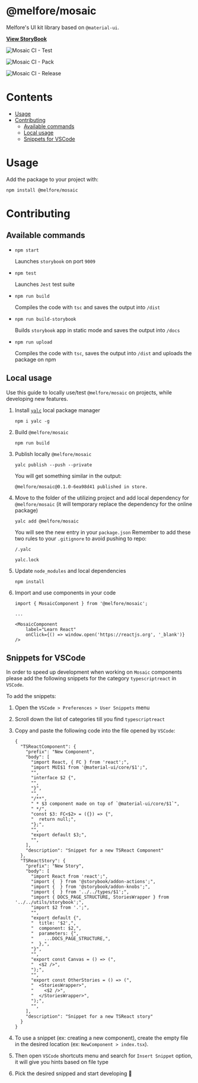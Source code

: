# @melfore/mosaic

Melfore's UI kit library based on `@material-ui`.

<a href="https://melfore.github.io/mosaic/" target="_blank">**View StoryBook**</a>

![Mosaic CI - Test](https://github.com/melfore/mosaic/workflows/Mosaic%20CI%20-%20Test/badge.svg)

![Mosaic CI - Pack](https://github.com/melfore/mosaic/workflows/Mosaic%20CI%20-%20Pack/badge.svg)

![Mosaic CI - Release](https://github.com/melfore/mosaic/workflows/Mosaic%20CI%20-%20Release/badge.svg)

# Contents

- [Usage](#usage)
- [Contributing](#contributing)
  - [Available commands](#available-commands)
  - [Local usage](#local-usage)
  - [Snippets for VSCode](#snippets-for-vscode)

# Usage

Add the package to your project with:

`npm install @melfore/mosaic`

# Contributing

## Available commands

- `npm start`

  Launches `storybook` on port `9009`

- `npm test`

  Launches `Jest` test suite

- `npm run build`

  Compiles the code with `tsc` and saves the output into `/dist`

- `npm run build-storybook`

  Builds `storybook` app in static mode and saves the output into `/docs`

- `npm run upload`

  Compiles the code with `tsc`, saves the output into `/dist` and uploads the package on npm

## Local usage

Use this guide to locally use/test `@melfore/mosaic` on projects, while developing new features.

1. Install [`yalc`](https://github.com/whitecolor/yalc) local package manager

   `npm i yalc -g`

2. Build `@melfore/mosaic`

   `npm run build`

3. Publish locally `@melfore/mosaic`

   `yalc publish --push --private`

   You will get something similar in the output:

   `@melfore/mosaic@0.1.0-6ea98d41 published in store.`

4. Move to the folder of the utilizing project and add local dependency for `@melfore/mosaic` (it will temporary replace the dependency for the online package)

   `yalc add @melfore/mosaic`

   You will see the new entry in your `package.json`
   Remember to add these two rules to your `.gitignore` to avoid pushing to repo:

   `/.yalc`

   `yalc.lock`

5. Update `node_modules` and local dependencies

   `npm install`

6. Import and use components in your code

   ```
   import { MosaicComponent } from '@melfore/mosaic';

   ...

   <MosaicComponent
       label="Learn React"
       onClick={() => window.open('https://reactjs.org', '_blank')}
   />
   ```

## Snippets for VSCode

In order to speed up development when working on `Mosaic` components please add the following snippets for the category `typescriptreact` in `VSCode`.

To add the snippets:

1. Open the `VSCode > Preferences > User Snippets` menu

2. Scroll down the list of categories till you find `typescriptreact`

3. Copy and paste the following code into the file opened by `VSCode`:

   ```
   {
     "TSReactComponent": {
       "prefix": "New Component",
       "body": [
         "import React, { FC } from 'react';",
         "import MUI$1 from '@material-ui/core/$1';",
         "",
         "interface $2 {",
         "",
         "}",
         "",
         "/**",
         " * $3 component made on top of `@material-ui/core/$1`",
         " */",
         "const $3: FC<$2> = ({}) => {",
         "  return null;",
         "};",
         "",
         "export default $3;",
         "",
       ],
       "description": "Snippet for a new TSReact Component"
     },
     "TSReactStory": {
       "prefix": "New Story",
       "body": [
         "import React from 'react';",
         "import {  } from '@storybook/addon-actions';",
         "import {  } from '@storybook/addon-knobs';",
         "import {  } from '../../types/$1';",
         "import { DOCS_PAGE_STRUCTURE, StoriesWrapper } from '../../utils/storybook';",
         "import $2 from '.';",
         "",
         "export default {",
         "  title: '$2',",
         "  component: $2,",
         "  parameters: {",
         "    ...DOCS_PAGE_STRUCTURE,",
         "  },",
         "}",
         "",
         "export const Canvas = () => (",
         "  <$2 />",
         ");",
         "",
         "export const OtherStories = () => (",
         "  <StoriesWrapper>",
         "    <$2 />",
         "  </StoriesWrapper>",
         ");",
         "",
       ],
       "description": "Snippet for a new TSReact story"
     }
   }
   ```

4. To use a snippet (ex: creating a new component), create the empty file in the desired location (ex: `NewComponent > index.tsx`).

5. Then open `VSCode` shortcuts menu and search for `Insert Snippet` option, it will give you hints based on file type

6. Pick the desired snipped and start developing 🚀
